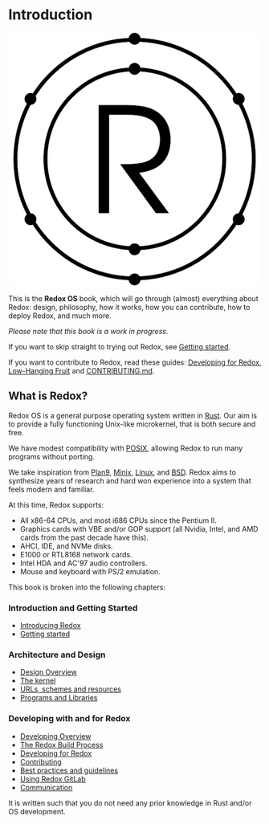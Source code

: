 # Introduction

![Redox OS](assets/redox_light_512.png)

This is the **Redox OS** book, which will go through (almost) everything about Redox: design, philosophy, how it works, how you can contribute, how to deploy Redox, and much more.

*Please note that this book is a work in progress.*

If you want to skip straight to trying out Redox, see [Getting started](./ch02-00-getting-started.md).

If you want to contribute to Redox, read these guides: [Developing for Redox](./ch07-00-developing-overview.md), [Low-Hanging Fruit](./ch10-02-low-hanging-fruit.md) and [CONTRIBUTING.md](https://gitlab.redox-os.org/redox-os/redox/-/blob/master/CONTRIBUTING.md).

## What is Redox?

Redox OS is a general purpose operating system written in [Rust]. Our aim is to provide a fully functioning Unix-like microkernel, that is both secure and free.

We have modest compatibility with [POSIX], allowing Redox to run many programs without porting.

We take inspiration from [Plan9], [Minix], [Linux], and [BSD]. Redox aims to synthesize years of research and hard won experience into a system that feels modern and familiar.

At this time, Redox supports:

* All x86-64 CPUs, and most i686 CPUs since the Pentium II.
* Graphics cards with VBE and/or GOP support (all Nvidia, Intel, and AMD cards from the past decade have this).
* AHCI, IDE, and NVMe disks.
* E1000 or RTL8168 network cards.
* Intel HDA and AC'97 audio controllers.
* Mouse and keyboard with PS/2 emulation.

This book is broken into the following chapters:

### Introduction and Getting Started

- [Introducing Redox](./ch01-00-introducing-redox.md)
- [Getting started](./ch02-00-getting-started.md)

### Architecture and Design

- [Design Overview](./ch03-00-design-overview.md)
- [The kernel](./ch04-00-kernel.md)
- [URLs, schemes and resources](./ch05-00-urls-schemes-resources.md)
- [Programs and Libraries](./ch06-00-programs-libraries.md)

### Developing with and for Redox

- [Developing Overview](./ch07-00-developing-overview.md)
- [The Redox Build Process](./ch08-00-build-process.md)
- [Developing for Redox](./ch09-00-developing-for-redox.md)
- [Contributing](./ch10-00-contributing.md)
- [Best practices and guidelines](./ch11-00-best-practices.md)
- [Using Redox GitLab](./ch12-00-using-redox-gitlab.md)
- [Communication](./ch13-00-communication.md)
 

It is written such that you do not need any prior knowledge in Rust and/or OS development.

[Rust]:  https://www.rust-lang.org
[POSIX]: https://en.wikipedia.org/wiki/POSIX
[Plan9]: http://9p.io/plan9/index.html
[Minix]: http://www.minix3.org/
[Linux]: https://www.kernel.org/
[BSD]: http://www.bsd.org/
